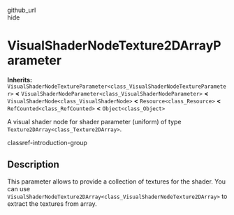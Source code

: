 github\_url  
hide

# VisualShaderNodeTexture2DArrayParameter

**Inherits:**
`VisualShaderNodeTextureParameter<class_VisualShaderNodeTextureParameter>`
**&lt;** `VisualShaderNodeParameter<class_VisualShaderNodeParameter>`
**&lt;** `VisualShaderNode<class_VisualShaderNode>` **&lt;**
`Resource<class_Resource>` **&lt;** `RefCounted<class_RefCounted>`
**&lt;** `Object<class_Object>`

A visual shader node for shader parameter (uniform) of type
`Texture2DArray<class_Texture2DArray>`.

classref-introduction-group

## Description

This parameter allows to provide a collection of textures for the
shader. You can use
`VisualShaderNodeTexture2DArray<class_VisualShaderNodeTexture2DArray>`
to extract the textures from array.
